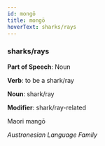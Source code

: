 ```yaml
---
id: mongö
title: mongö
hoverText: sharks/rays
---
```


### sharks/rays

**Part of Speech**: Noun

**Verb**: to be a shark/ray

**Noun**: shark/ray

**Modifier**: shark/ray-related

Maori mangō 

*Austronesian Language Family*